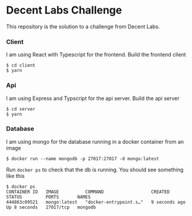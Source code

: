 # Decent Labs Challenge

This repository is the solution to a challenge from Decent Labs.

### Client

I am using React with Typescript for the frontend. Build the frontend client

```
$ cd client
$ yarn
```

### Api

I am using Express and Typscript for the api server. Build the api server

```
$ cd server
$ yarn
```

### Database

I am using mongo for the database running in a docker container from an image

```
$ docker run --name mongodb -p 27017:27017 -d mongo:latest
```

Run `docker ps` to check that the db is running. You should see something like this

```
$ docker ps
CONTAINER ID   IMAGE          COMMAND                  CREATED         STATUS         PORTS       NAMES
444863c09521   mongo:latest   "docker-entrypoint.s…"   9 seconds ago   Up 8 seconds   27017/tcp   mongodb
```
